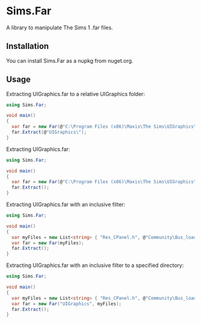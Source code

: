 # Sims.Far
A library to manipulate The Sims 1 .far files.

## Installation

You can install Sims.Far as a nupkg from nuget.org.

## Usage

Extracting UIGraphics.far to a relative UIGraphics folder:
```cs
using Sims.Far;

void main()
{
  var far = new Far(@"C:\Program Files (x86)\Maxis\The Sims\UIGraphics\UIGraphics.far");
  far.Extract(@"UIGraphics\");
}
```

Extracting UIGraphics.far:
```cs
using Sims.Far;

void main()
{
  var far = new Far(@"C:\Program Files (x86)\Maxis\The Sims\UIGraphics\UIGraphics.far");
  far.Extract();
}
```

Extracting UIGraphics.far with an inclusive filter:
```cs
using Sims.Far;

void main()
{
  var myFiles = new List<string> { "Res_CPanel.h", @"Community\Bus_loadscreen_800x600.bmp" };
  var far = new Far(myFiles);
  far.Extract();
}
```

Extracting UIGraphics.far with an inclusive filter to a specified directory:
```cs
using Sims.Far;

void main()
{
  var myFiles = new List<string> { "Res_CPanel.h", @"Community\Bus_loadscreen_800x600.bmp" };
  var far = new Far("UIGraphics", myFiles);
  far.Extract();
}
```
